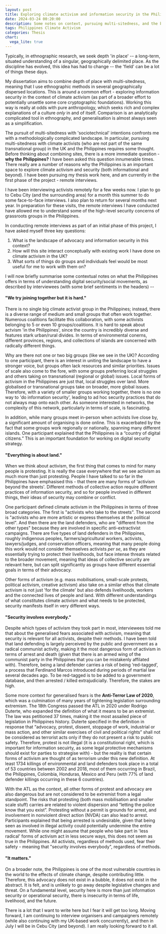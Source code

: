 ```yaml
---
layout: post
title: Exploring climate activism and information security in the Philippines
date: 2024-03-24 00:20:00
description: Some notes on context, pursuing multi-sitedness, and the beginning of a new project.
tags: Philippines Climate Activism
categories: Thesis
chart:
  vega_lite: true
---
```


Typically, in ethnographic research, we seek depth 'in place' -- a long-term, situated understanding of a singular, geographically delimited place. As the discipline has evolved, this idea has had to change -- the 'field' can be a lot of things these days.

My dissertation aims to combine depth of place with multi-sitedness, meaning that I use ethnographic methods in several geographically dispersed locations. This is around a common effort - exploring information security in the context of climate activism (as part of a broader effort to potentially unsettle some core cryptographic foundations). Working this way is really at odds with pure anthropology, which seeks rich and complex explanations of a culture *only* in and of itself. Comparison is an analytically complicated tool in ethnography, and generalisation is almost always seen as a simplification. 

The pursuit of multi-sitedness with 'sociotechnical' intentions confronts me with a methodologically complicated landscape. In particular, pursuing multi-sitedness with climate activists (who are not part of the same transnational group) in the UK and the Philippines requires some thought. Before thinking about combining sites, there is a more immediate question - **why the Philippines?** I have been asked this question innumerable times. There really are a number of reasons why the Philippines is an important space to explore climate activism and security (both informational and beyond). I have been pursuing my thesis work here, and am currently in the first phase of the project - remote interviews. 

I have been interviewing activists remotely for a few weeks now. I plan to go to Cebu City (and the surrounding area) for a month this summer to do some face-to-face interviews. I also plan to return for several months next year. In preparation for these visits, the remote interviews I have conducted have allowed me to understand some of the high-level security concerns of grassroots groups in the Philippines. 

In conducting remote interviews as part of an initial phase of this project, I have asked myself three key questions:

> 
1. What is the landscape of advocacy and information security in this context?
2. How will this site interact conceptually with existing work I have done on climate activism in the UK? 
3. What sorts of things do groups and individuals feel would be most useful for me to work with them on?

I will now briefly summarise some contextual notes on what the Philippines offers in terms of understanding digital security/social movements, as described by interviewees (with some brief sentiments in the headers) --

#### "We try joining together but it is hard."

There is no single big climate activist group in the Philippines; instead, there is a diverse range of medium and small groups that often work together. Numerous coalitions facilitate this collaboration, with some activists belonging to 5 or even 10 groups/coalitions. It is hard to speak about actvism 'in the Philippines', since the country is incredibly diverse and features stark urban/rural divides. In terms of environmental conerns, different provinces, regions, and collections of islands are concerned with radically different things. 

Why are there not one or two big groups (like we see in the UK)? According to one participant, there is an interest in uniting the landscape to have a stronger voice, but groups often lack resources and similar priorities. Issues of scale also come to the fore, with some groups preferring local struggles and others taking on transnational (regional or global) issues. Local forms of activism in the Philippines are just that, local struggles over land. More globalised or transnational groups take on broader, more global issues. Therefore, with a variety of smaller groups working together, there is no one way to 'do information security', leading to ad hoc security practices that do not always map onto each other. As someone interested in networks, the complexity of this network, particularly in terms of scale, is fascinating. 

In addition, while many groups meet in-person when activists live close by, a significant amount of organising is done online. This is exacerbated by the fact that some groups work regionally or nationally, spanning many different islands. One participant explained that the Philippines is a “country of digital citizens.” This is an important foundation for working on digital security strategy.

#### "Everything is about land."

When we think about activism, the first thing that comes to mind for many people is protesting. It is really the case everywhere that we see activism as much more than just protesting. People I have talked to so far in the Philippines have emphasised this - that there are many forms of 'activism beyond the streets'. Different methods of collective action require different practices of information security, and so for people involved in different things, their ideas of security may combine or conflict. 

One participant defined climate activism in the Philippines in terms of three broad categories. The first is "activists who take to the streets". The second is "activists who are more artistic or express themselves at the political level". And then there are the land defenders, who are "different from the other types" because they are involved in specific anti-extractivist campaigns. There are five types of land defenders in the Philippines, roughly indigenous peoples, farmers/agricultural workers, activists, lawyers/judges, and conservation officers, meaning that many people doing this work would not consider themselves activists *per se*, as they are essentially trying to protect their livelihoods, but face intense threats related to the broader movement, meaning that ideas of collective security are relevant here, but can split significantly as groups have different essential goals in terms of their advocacy. 

Other forms of activism (e.g. mass mobilisations, small-scale protests, political activism, creative activism) also take on a similar ethos that climate activism is not just 'for the climate' but also defends livelihoods, workers and the connected lives of people and land. With different understandings of what constitutes climate activism and what needs to be protected, security manifests itself in very different ways.

#### "Security involves everybody."

Despite which types of activism they took part in most, interviewees told me that about the generalised fears associated with activism, meaning that security is relevant for all activists, despite their methods. I have been told that land defending is largely perceived by the public and government as a radical communist activity, making it the most dangerous form of activism in terms of arrest and death (given that there is an armed wing of the communist party in the Philippines that you can be mistakenly affilated with). Therefore, being a land defender carries a risk of being ‘red-tagged’, a process that Ferdinand Marcos introduced during periods of martial law several decades ago. To be red-tagged is to be added to a government database, and then arrested / killed extrajudicially. Therefore, the stakes are high. 

Some more context for generalised fears is the **Anti-Terror Law of 2020**, which was a culmination of many years of tightening legislation surrounding extremism. The 18th Congress passed the ATL in 2020 under Rodrigo Duterte, who expanded the definition of what it means to be an extremist. The law was petitioned 37 times, making it the most assailed piece of legislation in Philippines history. Duterte specified in the definition in response that “advocacy, protest, dissent, stoppage of work, industrial or mass action, and other similar exercises of civil and political rights” shall not be considered as terrorist acts only if they do not present a risk to public safety. Therefore, protest is not
illegal (it is a constitutional right, which is important for information secuirty, as some legal protective mechanisms should exist for parties to strategise with) - but the reality is that certain forms of activism are
thought of as terrorism under this new definition. At least 1734 killings of environmental and land defenders took place in a total of 53 countries between 2002 and 2018, most of them occurring in Brazil, the Philippines,
Colombia, Honduras, Mexico and Peru (with 77% of land defender killings occurring in these 6 countries).

With the ATL as the context, all other forms of protest and advocacy are also dangerous but are not considered to be extremist from a legal standpoint. The risks that protesting (both mass mobilisation and smaller scale stuff) carries are related to violent dispersion and “letting the police know that you exist”. Protesting without a permit is grounds for arrest, and involvement in nonviolent direct action (NVDA) can also lead to arrest. Participants explained that being arrested is undesirable, given that being seen as involved in illegal activity could potentially undermine the entire movement. While one might assume that people who take part in 'less radical' forms of activism act in less secure ways, this does not seem as true in the Philippines. All activists, regardless of methods used, fear their safety - meaning that "security involves everybody", regardless of methods.

#### "It matters." 

On a broader note, the Philippines is one of the most vulnerable countries in the world to the effects of climate change, despite contributing little. Therefore, this advocacy does not exist in a bubble, it does not exist in the abstract. It is felt, and is unlikely to go away despite legislative changes and threat. On a fundamental level, security here is more than just information security or operational security, there is insecurity in terms of life, livelihood, and the future. 

There is a lot that I want to write here but I fear it will get too long. Moving forward, I am continuing to interview organisers and campaigners remotely (while also continuing with my UK-based work concurrently), and then in July I will be in Cebu City (and beyond). I am really looking forward to it all.  





